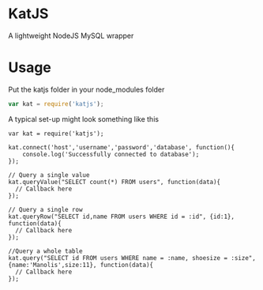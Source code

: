 KatJS
=====

A lightweight NodeJS MySQL wrapper 


Usage
=====

Put the katjs folder in your node_modules folder

```js
var kat = require('katjs');
```

A typical set-up might look something like this

```
var kat = require('katjs');

kat.connect('host','username','password','database', function(){
    console.log('Successfully connected to database');
});

// Query a single value
kat.queryValue("SELECT count(*) FROM users", function(data){
  // Callback here
});

// Query a single row
kat.queryRow("SELECT id,name FROM users WHERE id = :id", {id:1}, function(data){
  // Callback here
});

//Query a whole table
kat.query("SELECT id FROM users WHERE name = :name, shoesize = :size",{name:'Manolis',size:11}, function(data){
  // Callback here
});

